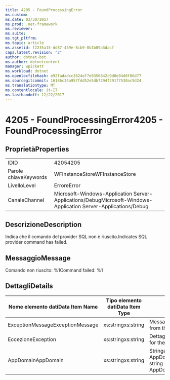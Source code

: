 ```yaml
---
title: 4205 - FoundProcessingError
ms.custom: 
ms.date: 03/30/2017
ms.prod: .net-framework
ms.reviewer: 
ms.suite: 
ms.tgt_pltfrm: 
ms.topic: article
ms.assetid: f2235a15-dd87-439e-8cb9-8b1b89a3dacf
caps.latest.revision: "2"
author: dotnet-bot
ms.author: dotnetcontent
manager: wpickett
ms.workload: dotnet
ms.openlocfilehash: e92fadadcc3824ef7e9356842c9d8e94d0f86d77
ms.sourcegitcommit: 16186c34a957fdd52e5db7294f291f7530ac9d24
ms.translationtype: MT
ms.contentlocale: it-IT
ms.lasthandoff: 12/22/2017
---
```

# <a name="4205---foundprocessingerror"></a><span data-ttu-id="606ef-102">4205 - FoundProcessingError</span><span class="sxs-lookup"><span data-stu-id="606ef-102">4205 - FoundProcessingError</span></span>
## <a name="properties"></a><span data-ttu-id="606ef-103">Proprietà</span><span class="sxs-lookup"><span data-stu-id="606ef-103">Properties</span></span>  
  
|||  
|-|-|  
|<span data-ttu-id="606ef-104">ID</span><span class="sxs-lookup"><span data-stu-id="606ef-104">ID</span></span>|<span data-ttu-id="606ef-105">4205</span><span class="sxs-lookup"><span data-stu-id="606ef-105">4205</span></span>|  
|<span data-ttu-id="606ef-106">Parole chiave</span><span class="sxs-lookup"><span data-stu-id="606ef-106">Keywords</span></span>|<span data-ttu-id="606ef-107">WFInstanceStore</span><span class="sxs-lookup"><span data-stu-id="606ef-107">WFInstanceStore</span></span>|  
|<span data-ttu-id="606ef-108">Livello</span><span class="sxs-lookup"><span data-stu-id="606ef-108">Level</span></span>|<span data-ttu-id="606ef-109">Errore</span><span class="sxs-lookup"><span data-stu-id="606ef-109">Error</span></span>|  
|<span data-ttu-id="606ef-110">Canale</span><span class="sxs-lookup"><span data-stu-id="606ef-110">Channel</span></span>|<span data-ttu-id="606ef-111">Microsoft-Windows-Application Server-Applications/Debug</span><span class="sxs-lookup"><span data-stu-id="606ef-111">Microsoft-Windows-Application Server-Applications/Debug</span></span>|  
  
## <a name="description"></a><span data-ttu-id="606ef-112">Descrizione</span><span class="sxs-lookup"><span data-stu-id="606ef-112">Description</span></span>  
 <span data-ttu-id="606ef-113">Indica che il comando del provider SQL non è riuscito.</span><span class="sxs-lookup"><span data-stu-id="606ef-113">Indicates SQL provider command has failed.</span></span>  
  
## <a name="message"></a><span data-ttu-id="606ef-114">Messaggio</span><span class="sxs-lookup"><span data-stu-id="606ef-114">Message</span></span>  
 <span data-ttu-id="606ef-115">Comando non riuscito: %1</span><span class="sxs-lookup"><span data-stu-id="606ef-115">Command failed: %1</span></span>  
  
## <a name="details"></a><span data-ttu-id="606ef-116">Dettagli</span><span class="sxs-lookup"><span data-stu-id="606ef-116">Details</span></span>  
  
|<span data-ttu-id="606ef-117">Nome elemento dati</span><span class="sxs-lookup"><span data-stu-id="606ef-117">Data Item Name</span></span>|<span data-ttu-id="606ef-118">Tipo elemento dati</span><span class="sxs-lookup"><span data-stu-id="606ef-118">Data Item Type</span></span>|<span data-ttu-id="606ef-119">Descrizione</span><span class="sxs-lookup"><span data-stu-id="606ef-119">Description</span></span>|  
|--------------------|--------------------|-----------------|  
|<span data-ttu-id="606ef-120">ExceptionMessage</span><span class="sxs-lookup"><span data-stu-id="606ef-120">ExceptionMessage</span></span>|<span data-ttu-id="606ef-121">xs:string</span><span class="sxs-lookup"><span data-stu-id="606ef-121">xs:string</span></span>|<span data-ttu-id="606ef-122">Messaggio dell'eccezione SQL.</span><span class="sxs-lookup"><span data-stu-id="606ef-122">The message from the SQL exception.</span></span>|  
|<span data-ttu-id="606ef-123">Eccezione</span><span class="sxs-lookup"><span data-stu-id="606ef-123">Exception</span></span>|<span data-ttu-id="606ef-124">xs:string</span><span class="sxs-lookup"><span data-stu-id="606ef-124">xs:string</span></span>|<span data-ttu-id="606ef-125">Dettagli dell'eccezione.</span><span class="sxs-lookup"><span data-stu-id="606ef-125">The exception details for the exception</span></span>|  
|<span data-ttu-id="606ef-126">AppDomain</span><span class="sxs-lookup"><span data-stu-id="606ef-126">AppDomain</span></span>|<span data-ttu-id="606ef-127">xs:string</span><span class="sxs-lookup"><span data-stu-id="606ef-127">xs:string</span></span>|<span data-ttu-id="606ef-128">Stringa restituita da AppDomain.CurrentDomain.FriendlyName.</span><span class="sxs-lookup"><span data-stu-id="606ef-128">The string returned by AppDomain.CurrentDomain.FriendlyName.</span></span>|
